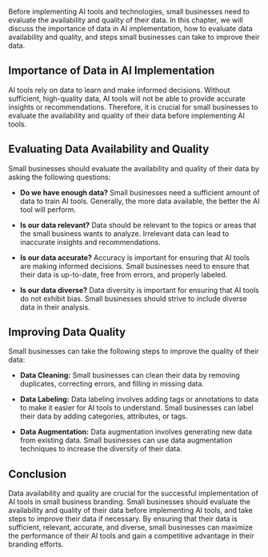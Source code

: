 
Before implementing AI tools and technologies, small businesses need to evaluate the availability and quality of their data. In this chapter, we will discuss the importance of data in AI implementation, how to evaluate data availability and quality, and steps small businesses can take to improve their data.

Importance of Data in AI Implementation
---------------------------------------

AI tools rely on data to learn and make informed decisions. Without sufficient, high-quality data, AI tools will not be able to provide accurate insights or recommendations. Therefore, it is crucial for small businesses to evaluate the availability and quality of their data before implementing AI tools.

Evaluating Data Availability and Quality
----------------------------------------

Small businesses should evaluate the availability and quality of their data by asking the following questions:

* **Do we have enough data?** Small businesses need a sufficient amount of data to train AI tools. Generally, the more data available, the better the AI tool will perform.

* **Is our data relevant?** Data should be relevant to the topics or areas that the small business wants to analyze. Irrelevant data can lead to inaccurate insights and recommendations.

* **Is our data accurate?** Accuracy is important for ensuring that AI tools are making informed decisions. Small businesses need to ensure that their data is up-to-date, free from errors, and properly labeled.

* **Is our data diverse?** Data diversity is important for ensuring that AI tools do not exhibit bias. Small businesses should strive to include diverse data in their analysis.

Improving Data Quality
----------------------

Small businesses can take the following steps to improve the quality of their data:

* **Data Cleaning:** Small businesses can clean their data by removing duplicates, correcting errors, and filling in missing data.

* **Data Labeling:** Data labeling involves adding tags or annotations to data to make it easier for AI tools to understand. Small businesses can label their data by adding categories, attributes, or tags.

* **Data Augmentation:** Data augmentation involves generating new data from existing data. Small businesses can use data augmentation techniques to increase the diversity of their data.

Conclusion
----------

Data availability and quality are crucial for the successful implementation of AI tools in small business branding. Small businesses should evaluate the availability and quality of their data before implementing AI tools, and take steps to improve their data if necessary. By ensuring that their data is sufficient, relevant, accurate, and diverse, small businesses can maximize the performance of their AI tools and gain a competitive advantage in their branding efforts.
